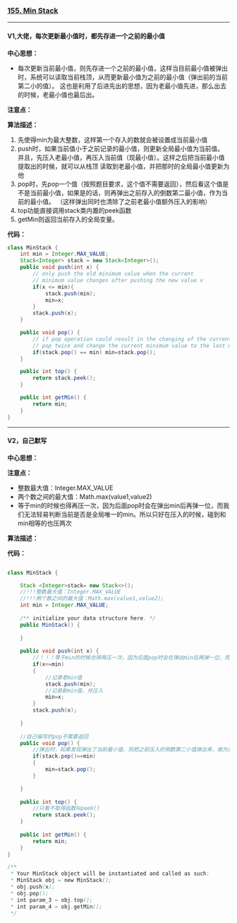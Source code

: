 ### [155. Min Stack](https://leetcode.com/problems/min-stack/)

---

#### V1,大佬，每次更新最小值时，都先存进一个之前的最小值

**中心思想：**
- 每次更新当前最小值，则先存进一个之前的最小值，这样当目前最小值被弹出时，系统可以读取当前栈顶，从而更新最小值为之前的最小值（弹出前的当前第二小的值）。
这也是利用了后进先出的思想，因为老最小值先进，那么出去的时候，老最小值也最后出。

**注意点：**

**算法描述：**
1. 先使得min为最大整数，这样第一个存入的数就会被设置成当前最小值
2. push时，如果当前值小于之前记录的最小值，则更新全局最小值为当前值。并且，先压入老最小值，再压入当前值（现最小值）。这样之后把当前最小值提取出的时候，就可以从栈顶
读取到老最小值，并把那时的全局最小值更新为他
3. pop时，先pop一个值（按照题目要求，这个值不需要返回），然后看这个值是不是当前最小值，如果是的话，则再弹出之前存入的倒数第二最小值，作为当前的最小值。
（这样弹出同时也清除了之前老最小值额外压入的影响）
4. top功能直接调用stack类内置的peek函数
5. getMin则返回当前存入的全局变量。

**代码：**
```java
class MinStack {
    int min = Integer.MAX_VALUE;
    Stack<Integer> stack = new Stack<Integer>();
    public void push(int x) {
        // only push the old minimum value when the current 
        // minimum value changes after pushing the new value x
        if(x <= min){          
            stack.push(min);
            min=x;
        }
        stack.push(x);
    }

    public void pop() {
        // if pop operation could result in the changing of the current minimum value, 
        // pop twice and change the current minimum value to the last minimum value.
        if(stack.pop() == min) min=stack.pop();
    }

    public int top() {
        return stack.peek();
    }

    public int getMin() {
        return min;
    }
}
```

---

#### V2，自己默写

**中心思想：**

**注意点：**
- 整数最大值：Integer.MAX_VALUE
- 两个数之间的最大值：Math.max(value1,value2)
- 等于min的时候也得再压一次，因为后面pop时会在弹出min后再弹一位，而我们无法轻易判断当前是否是全局唯一的min。所以只好在压入的时候，碰到和min相等的也压两次

**算法描述：**

**代码：**

```java

class MinStack {

    Stack <Integer>stack= new Stack<>();
    //!!!整数最大值：Integer.MAX_VALUE
    //!!!两个数之间的最大值：Math.max(value1,value2);
    int min = Integer.MAX_VALUE;    
    
    /** initialize your data structure here. */
    public MinStack() {
        
    }
    
    public void push(int x) {
        //！！！等于min的时候也得再压一次，因为后面pop时会在弹出min后再弹一位，而我们无法轻易判断当前是否是全局唯一的min。所以只好在压入的时候，碰到和min相等的也压两次
        if(x<=min)
        {
            //记录老min值
            stack.push(min);
            //记录新min值，并压入
            min=x;
        }
        stack.push(x);
        
    }
    
    //自己编写的pop不需要返回
    public void pop() {        
        //弹出时，如果发现弹出了当前最小值，则把之前压入的倒数第二小值弹出来，做为弹出后的最小值
        if(stack.pop()==min)
        {
            min=stack.pop();
        }

    }
    
    public int top() {
        //只看不取得函数叫peek()
        return stack.peek();
    }
    
    public int getMin() {
        return min;
    }
}

/**
 * Your MinStack object will be instantiated and called as such:
 * MinStack obj = new MinStack();
 * obj.push(x);
 * obj.pop();
 * int param_3 = obj.top();
 * int param_4 = obj.getMin();
 */

```
